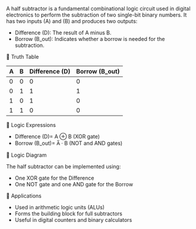 A half subtractor is a fundamental combinational logic circuit used in digital electronics to perform the subtraction of two single-bit binary numbers. It has two inputs (A) and (B) and produces two outputs:
- Difference (D): The result of A minus B.
- Borrow (B_out): Indicates whether a borrow is needed for the subtraction.

🔹 Truth Table

| A | B | Difference (D) | Borrow (B_out) |
|---|---|----------------|----------------|
| 0 | 0 |       0        |       0        |
| 0 | 1 |       1        |       1        |
| 1 | 0 |       1        |       0        |
| 1 | 1 |       0        |       0        |

🔹 Logic Expressions

- Difference (D)= A ⊕ B (XOR gate)
- Borrow (B_out)= A̅ · B (NOT and AND gates)

🔹 Logic Diagram

The half subtractor can be implemented using:
- One XOR gate for the Difference
- One NOT gate and one AND gate for the Borrow

🔹 Applications

- Used in arithmetic logic units (ALUs)
- Forms the building block for full subtractors
- Useful in digital counters and binary calculators
